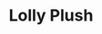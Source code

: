 ---
layout: default
title: "Lolly Plush"
category: "catalog"
pdf: lollyplush2013.pdf
cover: lollyplush2013-cover.jpg
---
